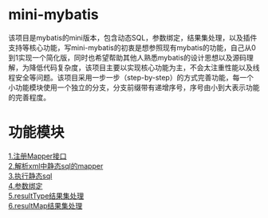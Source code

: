 # mini-mybatis
该项目是mybatis的mini版本，包含动态SQL，参数绑定，结果集处理，以及插件支持等核心功能，写mini-mybatis的初衷是想参照现有mybatis的功能，自己从0到1实现一个简化版，同时也希望帮助其他人熟悉mybatis的设计思想以及源码理解，为降低代码复杂度，该项目主要以实现核心功能为主，不会太注重性能以及线程安全等问题。该项目采用一步一步（step-by-step）的方式完善功能，每一个小功能模块使用一个独立的分支，分支前缀带有递增序号，序号由小到大表示功能的完善程度。
# 功能模块
[1.注册Mapper接口](https://github.com/FuriousPws002/mini-mybatis/wiki/1.%E6%B3%A8%E5%86%8CMapper%E6%8E%A5%E5%8F%A3 "Markdown") <br>
[2.解析xml中静态sql的mapper](https://github.com/FuriousPws002/mini-mybatis/wiki/2.%E8%A7%A3%E6%9E%90xml%E4%B8%AD%E9%9D%99%E6%80%81sql%E7%9A%84mapper "Markdown") <br>
[3.执行静态sql](https://github.com/FuriousPws002/mini-mybatis/wiki/3.%E6%89%A7%E8%A1%8C%E9%9D%99%E6%80%81sql "Markdown") <br>
[4.参数绑定](https://github.com/FuriousPws002/mini-mybatis/wiki/4.%E5%8F%82%E6%95%B0%E7%BB%91%E5%AE%9A "Markdown") <br>
[5.resultType结果集处理](https://github.com/FuriousPws002/mini-mybatis/wiki/5.resultType%E7%BB%93%E6%9E%9C%E9%9B%86%E5%A4%84%E7%90%86 "Markdown") <br>
[6.resultMap结果集处理](https://github.com/FuriousPws002/mini-mybatis/wiki/6.resultMap%E7%BB%93%E6%9E%9C%E9%9B%86%E5%A4%84%E7%90%86 "Markdown") <br>
